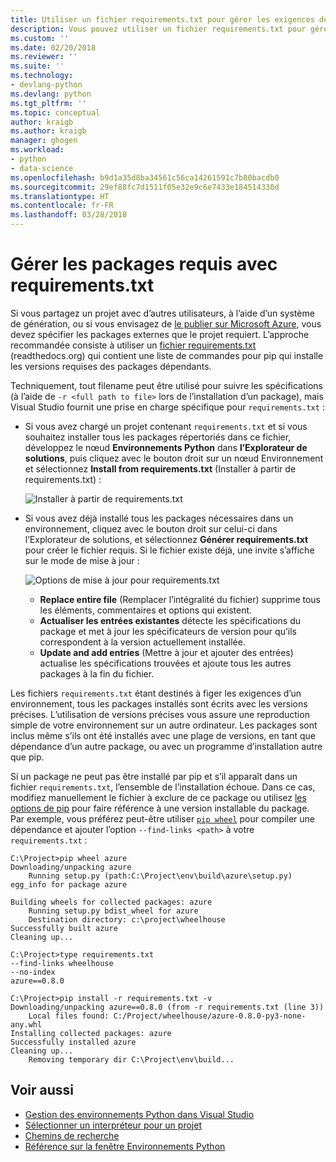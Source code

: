 ```yaml
---
title: Utiliser un fichier requirements.txt pour gérer les exigences des packages | Microsoft Docs
description: Vous pouvez utiliser un fichier requirements.txt pour gérer les dépendances d’un projet. Si vous recevez un projet contenant un fichier requirements.txt, vous pouvez installer ces dépendances en toute simplicité, en une seule étape.
ms.custom: ''
ms.date: 02/20/2018
ms.reviewer: ''
ms.suite: ''
ms.technology:
- devlang-python
ms.devlang: python
ms.tgt_pltfrm: ''
ms.topic: conceptual
author: kraigb
ms.author: kraigb
manager: ghogen
ms.workload:
- python
- data-science
ms.openlocfilehash: b9d1a35d8ba34561c56ca14261591c7b80bacdb0
ms.sourcegitcommit: 29ef88fc7d1511f05e32e9c6e7433e184514330d
ms.translationtype: HT
ms.contentlocale: fr-FR
ms.lasthandoff: 03/28/2018
---
```

# <a name="managing-required-packages-with-requirementstxt"></a>Gérer les packages requis avec requirements.txt

Si vous partagez un projet avec d’autres utilisateurs, à l’aide d’un système de génération, ou si vous envisagez de [le publier sur Microsoft Azure](python-azure-cloud-service-project-template.md), vous devez spécifier les packages externes que le projet requiert. L’approche recommandée consiste à utiliser un [fichier requirements.txt](http://pip.readthedocs.org/en/latest/user_guide.html#requirements-files) (readthedocs.org) qui contient une liste de commandes pour pip qui installe les versions requises des packages dépendants.

Techniquement, tout filename peut être utilisé pour suivre les spécifications (à l’aide de `-r <full path to file>` lors de l’installation d’un package), mais Visual Studio fournit une prise en charge spécifique pour `requirements.txt` :

- Si vous avez chargé un projet contenant `requirements.txt` et si vous souhaitez installer tous les packages répertoriés dans ce fichier, développez le nœud **Environnements Python** dans **l’Explorateur de solutions**, puis cliquez avec le bouton droit sur un nœud Environnement et sélectionnez **Install from requirements.txt** (Installer à partir de requirements.txt) :

    ![Installer à partir de requirements.txt](media/environments-requirements-txt-install.png)

- Si vous avez déjà installé tous les packages nécessaires dans un environnement, cliquez avec le bouton droit sur celui-ci dans l’Explorateur de solutions, et sélectionnez **Générer requirements.txt** pour créer le fichier requis. Si le fichier existe déjà, une invite s’affiche sur le mode de mise à jour :

    ![Options de mise à jour pour requirements.txt](media/environments-requirements-txt-replace.png)

  - **Replace entire file** (Remplacer l’intégralité du fichier) supprime tous les éléments, commentaires et options qui existent.
  - **Actualiser les entrées existantes** détecte les spécifications du package et met à jour les spécificateurs de version pour qu’ils correspondent à la version actuellement installée.
  - **Update and add entries** (Mettre à jour et ajouter des entrées) actualise les spécifications trouvées et ajoute tous les autres packages à la fin du fichier.

Les fichiers `requirements.txt` étant destinés à figer les exigences d’un environnement, tous les packages installés sont écrits avec les versions précises. L’utilisation de versions précises vous assure une reproduction simple de votre environnement sur un autre ordinateur. Les packages sont inclus même s’ils ont été installés avec une plage de versions, en tant que dépendance d’un autre package, ou avec un programme d’installation autre que pip.

Si un package ne peut pas être installé par pip et s’il apparaît dans un fichier `requirements.txt`, l’ensemble de l’installation échoue. Dans ce cas, modifiez manuellement le fichier à exclure de ce package ou utilisez [les options de pip](http://pip.readthedocs.org/en/latest/reference/pip_install.html#requirements-file-format) pour faire référence à une version installable du package. Par exemple, vous préférez peut-être utiliser [`pip wheel`](http://pip.readthedocs.org/en/latest/reference/pip_wheel.html) pour compiler une dépendance et ajouter l’option `--find-links <path>` à votre `requirements.txt` :

```output
C:\Project>pip wheel azure
Downloading/unpacking azure
    Running setup.py (path:C:\Project\env\build\azure\setup.py) egg_info for package azure

Building wheels for collected packages: azure
    Running setup.py bdist_wheel for azure
    Destination directory: c:\project\wheelhouse
Successfully built azure
Cleaning up...

C:\Project>type requirements.txt
--find-links wheelhouse
--no-index
azure==0.8.0

C:\Project>pip install -r requirements.txt -v
Downloading/unpacking azure==0.8.0 (from -r requirements.txt (line 3))
    Local files found: C:/Project/wheelhouse/azure-0.8.0-py3-none-any.whl
Installing collected packages: azure
Successfully installed azure
Cleaning up...
    Removing temporary dir C:\Project\env\build...
```

## <a name="see-also"></a>Voir aussi

- [Gestion des environnements Python dans Visual Studio](managing-python-environments-in-visual-studio.md)
- [Sélectionner un interpréteur pour un projet](selecting-a-python-environment-for-a-project.md)
- [Chemins de recherche](search-paths.md)
- [Référence sur la fenêtre Environnements Python](python-environments-window-tab-reference.md)